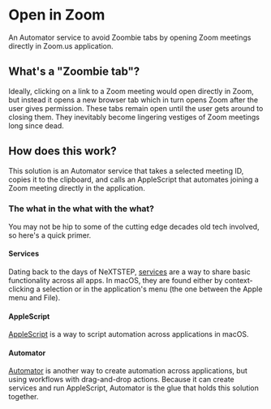 # Open in Zoom
An Automator service to avoid Zoombie tabs by opening Zoom meetings directly in Zoom.us application.

## What's a "Zoombie tab"?
Ideally, clicking on a link to a Zoom meeting would open directly in Zoom, but instead it opens a new browser tab which in turn opens Zoom after the user gives permission. These tabs remain open until the user gets around to closing them. They inevitably become lingering vestiges of Zoom meetings long since dead. 

## How does this work?
This solution is an Automator service that takes a selected meeting ID, copies it to the clipboard, and calls an AppleScript that automates joining a Zoom meeting directly in the application. 

### The what in the what with the what?
You may not be hip to some of the cutting edge decades old tech involved, so here's a quick primer.
 
#### Services
Dating back to the days of NeXTSTEP, [services][ns] are a way to share basic functionality across all apps. In macOS, they are found either by context-clicking a selection or in the application's menu (the one between the Apple menu and File). 

#### AppleScript
[AppleScript][as] is a way to script automation across applications in macOS.

#### Automator
[Automator][au] is another way to create automation across applications, but using workflows with drag-and-drop actions. Because it can create services and run AppleScript, Automator is the glue that holds this solution together. 

[ns]: https://en.wikipedia.org/wiki/Services_menu
[as]: https://en.wikipedia.org/wiki/AppleScript
[au]: https://en.wikipedia.org/wiki/List_of_macOS_components#Automator